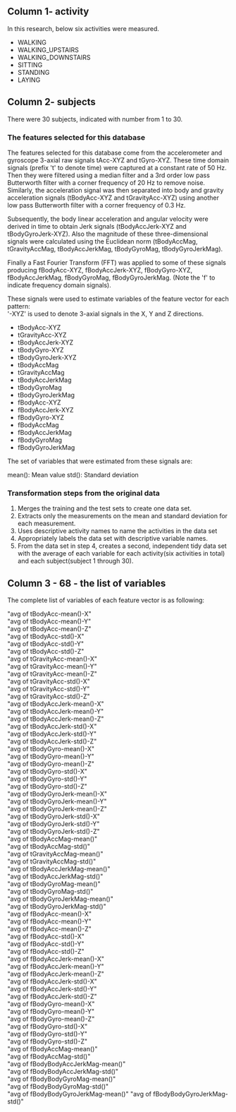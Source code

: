 ## Column 1- activity 
In this research, below six activities were measured. 

* WALKING
* WALKING_UPSTAIRS
* WALKING_DOWNSTAIRS
* SITTING
* STANDING
* LAYING

## Column 2- subjects 
There were 30 subjects, indicated with number from 1 to 30. 

### The features selected for this database 

The features selected for this database come from the accelerometer and gyroscope 3-axial raw signals tAcc-XYZ and tGyro-XYZ. These time domain signals (prefix 't' to denote time) were captured at a constant rate of 50 Hz. Then they were filtered using a median filter and a 3rd order low pass Butterworth filter with a corner frequency of 20 Hz to remove noise. Similarly, the acceleration signal was then separated into body and gravity acceleration signals (tBodyAcc-XYZ and tGravityAcc-XYZ) using another low pass Butterworth filter with a corner frequency of 0.3 Hz. 

Subsequently, the body linear acceleration and angular velocity were derived in time to obtain Jerk signals (tBodyAccJerk-XYZ and tBodyGyroJerk-XYZ). Also the magnitude of these three-dimensional signals were calculated using the Euclidean norm (tBodyAccMag, tGravityAccMag, tBodyAccJerkMag, tBodyGyroMag, tBodyGyroJerkMag). 

Finally a Fast Fourier Transform (FFT) was applied to some of these signals producing fBodyAcc-XYZ, fBodyAccJerk-XYZ, fBodyGyro-XYZ, fBodyAccJerkMag, fBodyGyroMag, fBodyGyroJerkMag. (Note the 'f' to indicate frequency domain signals). 

These signals were used to estimate variables of the feature vector for each pattern:  
'-XYZ' is used to denote 3-axial signals in the X, Y and Z directions.


* tBodyAcc-XYZ
* tGravityAcc-XYZ
* tBodyAccJerk-XYZ
* tBodyGyro-XYZ
* tBodyGyroJerk-XYZ
* tBodyAccMag
* tGravityAccMag
* tBodyAccJerkMag
* tBodyGyroMag
* tBodyGyroJerkMag
* fBodyAcc-XYZ
* fBodyAccJerk-XYZ
* fBodyGyro-XYZ
* fBodyAccMag
* fBodyAccJerkMag
* fBodyGyroMag
* fBodyGyroJerkMag


The set of variables that were estimated from these signals are: 

mean(): Mean value
std(): Standard deviation

### Transformation steps from the original data
1. Merges the training and the test sets to create one data set.
2. Extracts only the measurements on the mean and standard deviation for each measurement.
3. Uses descriptive activity names to name the activities in the data set
4. Appropriately labels the data set with descriptive variable names.
5. From the data set in step 4, creates a second, independent tidy data set with the average of each variable for each activity(six activities in total) and each subject(subject 1 through 30). 

## Column 3 - 68 - the list of variables 
The complete list of variables of each feature vector is as following: 
                   
"avg of tBodyAcc-mean()-X"           
"avg of tBodyAcc-mean()-Y"          
"avg of tBodyAcc-mean()-Z"           
"avg of tBodyAcc-std()-X"           
"avg of tBodyAcc-std()-Y"            
"avg of tBodyAcc-std()-Z"           
"avg of tGravityAcc-mean()-X"        
"avg of tGravityAcc-mean()-Y"       
"avg of tGravityAcc-mean()-Z"        
"avg of tGravityAcc-std()-X"        
"avg of tGravityAcc-std()-Y"         
"avg of tGravityAcc-std()-Z"        
"avg of tBodyAccJerk-mean()-X"       
"avg of tBodyAccJerk-mean()-Y"      
"avg of tBodyAccJerk-mean()-Z"       
"avg of tBodyAccJerk-std()-X"       
"avg of tBodyAccJerk-std()-Y"        
"avg of tBodyAccJerk-std()-Z"       
"avg of tBodyGyro-mean()-X"          
"avg of tBodyGyro-mean()-Y"         
"avg of tBodyGyro-mean()-Z"          
"avg of tBodyGyro-std()-X"          
"avg of tBodyGyro-std()-Y"           
"avg of tBodyGyro-std()-Z"          
"avg of tBodyGyroJerk-mean()-X"      
"avg of tBodyGyroJerk-mean()-Y"     
"avg of tBodyGyroJerk-mean()-Z"      
"avg of tBodyGyroJerk-std()-X"      
"avg of tBodyGyroJerk-std()-Y"       
"avg of tBodyGyroJerk-std()-Z"      
"avg of tBodyAccMag-mean()"          
"avg of tBodyAccMag-std()"          
"avg of tGravityAccMag-mean()"       
"avg of tGravityAccMag-std()"       
"avg of tBodyAccJerkMag-mean()"      
"avg of tBodyAccJerkMag-std()"      
"avg of tBodyGyroMag-mean()"         
"avg of tBodyGyroMag-std()"         
"avg of tBodyGyroJerkMag-mean()"     
"avg of tBodyGyroJerkMag-std()"     
"avg of fBodyAcc-mean()-X"           
"avg of fBodyAcc-mean()-Y"          
"avg of fBodyAcc-mean()-Z"           
"avg of fBodyAcc-std()-X"           
"avg of fBodyAcc-std()-Y"            
"avg of fBodyAcc-std()-Z"           
"avg of fBodyAccJerk-mean()-X"       
"avg of fBodyAccJerk-mean()-Y"      
"avg of fBodyAccJerk-mean()-Z"       
"avg of fBodyAccJerk-std()-X"       
"avg of fBodyAccJerk-std()-Y"        
"avg of fBodyAccJerk-std()-Z"       
"avg of fBodyGyro-mean()-X"          
"avg of fBodyGyro-mean()-Y"         
"avg of fBodyGyro-mean()-Z"          
"avg of fBodyGyro-std()-X"          
"avg of fBodyGyro-std()-Y"           
"avg of fBodyGyro-std()-Z"          
"avg of fBodyAccMag-mean()"          
"avg of fBodyAccMag-std()"          
"avg of fBodyBodyAccJerkMag-mean()"  
"avg of fBodyBodyAccJerkMag-std()"  
"avg of fBodyBodyGyroMag-mean()"     
"avg of fBodyBodyGyroMag-std()"     
"avg of fBodyBodyGyroJerkMag-mean()" 
"avg of fBodyBodyGyroJerkMag-std()" 